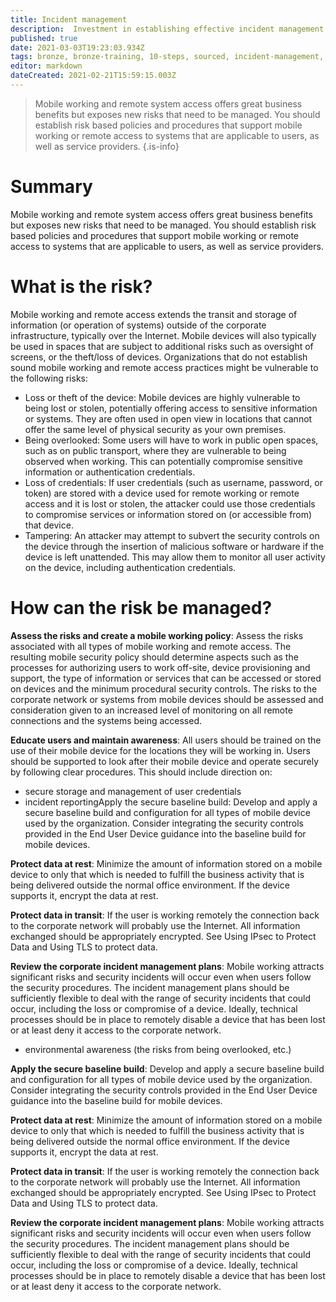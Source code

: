 ```yaml
---
title: Incident management
description:  Investment in establishing effective incident management policies and processes will help to improve resilience, support business continuity, improve customer and stakeholder confidence and potentially reduce any impact.
published: true
date: 2021-03-03T19:23:03.934Z
tags: bronze, bronze-training, 10-steps, sourced, incident-management, security-operations
editor: markdown
dateCreated: 2021-02-21T15:59:15.003Z
---
```


> Mobile working and remote system access offers great business benefits but exposes new risks that need to be managed. You should establish risk based policies and procedures that support mobile working or remote access to systems that are applicable to users, as well as service providers.
{.is-info}

# Summary
Mobile working and remote system access offers great business benefits but exposes new risks that need to be managed. You should establish risk based policies and procedures that support mobile working or remote access to systems that are applicable to users, as well as service providers.


# What is the risk?
Mobile working and remote access extends the transit and storage of information (or operation of systems) outside of the corporate infrastructure, typically over the Internet. Mobile devices will also typically be used in spaces that are subject to additional risks such as oversight of screens, or the theft/loss of devices. Organizations that do not establish sound mobile working and remote access practices might be vulnerable to the following risks:

- Loss or theft of the device: Mobile devices are highly vulnerable to being lost or stolen, potentially offering access to sensitive information or systems. They are often used in open view in locations that cannot offer the same level of physical security as your own premises.
- Being overlooked: Some users will have to work in public open spaces, such as on public transport, where they are vulnerable to being observed when working. This can potentially compromise sensitive information or authentication credentials.
- Loss of credentials: If user credentials (such as username, password, or token) are stored with a device used for remote working or remote access and it is lost or stolen, the attacker could use those credentials to compromise services or information stored on (or accessible from) that device.
- Tampering: An attacker may attempt to subvert the security controls on the device through the insertion of malicious software or hardware if the device is left unattended. This may allow them to monitor all user activity on the device, including authentication credentials.

# How can the risk be managed?
**Assess the risks and create a mobile working policy**: Assess the risks associated with all types of mobile working and remote access. The resulting mobile security policy should determine aspects such as the processes for authorizing users to work off-site, device provisioning and support, the type of information or services that can be accessed or stored on devices and the minimum procedural security controls. The risks to the corporate network or systems from mobile devices should be assessed and consideration given to an increased level of monitoring on all remote connections and the systems being accessed.

**Educate users and maintain awareness**: All users should be trained on the use of their mobile device for the locations they will be working in. Users should be supported to look after their mobile device and operate securely by following clear procedures. This should include direction on:

- secure storage and management of user credentials
- incident reportingApply the secure baseline build: Develop and apply a secure baseline build and configuration for all types of mobile device used by the organization. Consider integrating the security controls provided in the End User Device guidance into the baseline build for mobile devices.

**Protect data at rest**: Minimize the amount of information stored on a mobile device to only that which is needed to fulfill the business activity that is being delivered outside the normal office environment. If the device supports it, encrypt the data at rest.

**Protect data in transit**: If the user is working remotely the connection back to the corporate network will probably use the Internet. All information exchanged should be appropriately encrypted. See Using IPsec to Protect Data and Using TLS to protect data.

**Review the corporate incident management plans**: Mobile working attracts significant risks and security incidents will occur even when users follow the security procedures. The incident management plans should be sufficiently flexible to deal with the range of security incidents that could occur, including the loss or compromise of a device. Ideally, technical processes should be in place to remotely disable a device that has been lost or at least deny it access to the corporate network.
- environmental awareness (the risks from being overlooked, etc.)

**Apply the secure baseline build**: Develop and apply a secure baseline build and configuration for all types of mobile device used by the organization. Consider integrating the security controls provided in the End User Device guidance into the baseline build for mobile devices.

**Protect data at rest**: Minimize the amount of information stored on a mobile device to only that which is needed to fulfill the business activity that is being delivered outside the normal office environment. If the device supports it, encrypt the data at rest.

**Protect data in transit**: If the user is working remotely the connection back to the corporate network will probably use the Internet. All information exchanged should be appropriately encrypted. See Using IPsec to Protect Data and Using TLS to protect data.

**Review the corporate incident management plans**: Mobile working attracts significant risks and security incidents will occur even when users follow the security procedures. The incident management plans should be sufficiently flexible to deal with the range of security incidents that could occur, including the loss or compromise of a device. Ideally, technical processes should be in place to remotely disable a device that has been lost or at least deny it access to the corporate network.